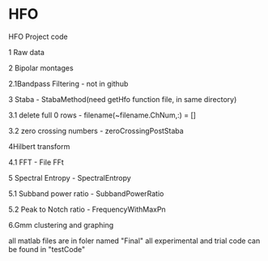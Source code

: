 # HFO
HFO Project code

1 Raw data


2 Bipolar montages

2.1Bandpass Filtering - not in github


3 Staba - StabaMethod(need getHfo function file, in same directory)

3.1 delete full 0 rows - filename(~filename.ChNum,:) = []

3.2 zero crossing numbers - zeroCrossingPostStaba


4Hilbert transform

4.1 FFT - File FFt


5 Spectral Entropy - SpectralEntropy

5.1 Subband power ratio - SubbandPowerRatio

5.2 Peak to Notch ratio - FrequencyWithMaxPn


6.Gmm clustering and graphing


all matlab files are in foler named "Final"
all experimental and trial code can be found in "testCode"
